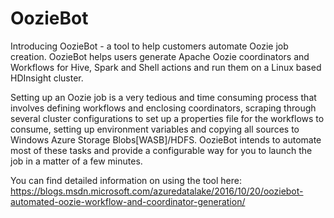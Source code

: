 # OozieBot

Introducing OozieBot - a tool to help customers automate Oozie job creation. OozieBot helps users generate Apache Oozie coordinators and Workflows for Hive, Spark and Shell actions and run them on a Linux based HDInsight cluster.

Setting up an Oozie job is a very tedious and time consuming process that involves defining workflows and enclosing coordinators, scraping through several cluster configurations to set up a properties file for the workflows to consume, setting up environment variables and copying all sources to Windows Azure Storage Blobs[WASB]/HDFS. OozieBot intends to automate most of these tasks and provide a configurable way for you to launch the job in a matter of a few minutes.

You can find detailed information on using the tool here:
https://blogs.msdn.microsoft.com/azuredatalake/2016/10/20/ooziebot-automated-oozie-workflow-and-coordinator-generation/
